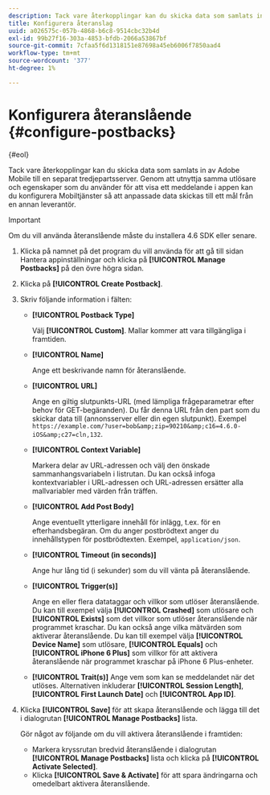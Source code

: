 ```yaml
---
description: Tack vare återkopplingar kan du skicka data som samlats in av Adobe Mobile till en separat tredjepartsserver. Genom att utnyttja samma utlösare och egenskaper som du använder för att visa ett meddelande i appen kan du konfigurera Mobiltjänster så att anpassade data skickas till ett mål från en annan leverantör.
title: Konfigurera återanslag
uuid: a026575c-057b-4868-b6c8-9514cbc32b4d
exl-id: 99b27f16-303a-4853-bfdb-2066a53867bf
source-git-commit: 7cfaa5f6d1318151e87698a45eb6006f7850aad4
workflow-type: tm+mt
source-wordcount: '377'
ht-degree: 1%

---
```


# Konfigurera återanslående {#configure-postbacks}

{#eol}

Tack vare återkopplingar kan du skicka data som samlats in av Adobe Mobile till en separat tredjepartsserver. Genom att utnyttja samma utlösare och egenskaper som du använder för att visa ett meddelande i appen kan du konfigurera Mobiltjänster så att anpassade data skickas till ett mål från en annan leverantör.

>[!IMPORTANT]
>
>Om du vill använda återanslående måste du installera 4.6 SDK eller senare.

1. Klicka på namnet på det program du vill använda för att gå till sidan Hantera appinställningar och klicka på **[!UICONTROL Manage Postbacks]** på den övre högra sidan.
2. Klicka på **[!UICONTROL Create Postback]**.
3. Skriv följande information i fälten:

   * **[!UICONTROL Postback Type]**

      Välj **[!UICONTROL Custom]**. Mallar kommer att vara tillgängliga i framtiden.

   * **[!UICONTROL Name]**

      Ange ett beskrivande namn för återanslående.

   * **[!UICONTROL URL]**

      Ange en giltig slutpunkts-URL (med lämpliga frågeparametrar efter behov för GET-begäranden). Du får denna URL från den part som du skickar data till (annonsserver eller din egen slutpunkt). Exempel `https://example.com/?user=bob&amp;zip=90210&amp;c16=4.6.0-iOS&amp;c27=cln,132`.

   * **[!UICONTROL Context Variable]**

      Markera delar av URL-adressen och välj den önskade sammanhangsvariabeln i listrutan. Du kan också infoga kontextvariabler i URL-adressen och URL-adressen ersätter alla mallvariabler med värden från träffen.

   * **[!UICONTROL Add Post Body]**

      Ange eventuellt ytterligare innehåll för inlägg, t.ex. för en efterhandsbegäran. Om du anger postbrödtext anger du innehållstypen för postbrödtexten. Exempel, `application/json`.

   * **[!UICONTROL Timeout (in seconds)]**

      Ange hur lång tid (i sekunder) som du vill vänta på återanslående.

   * **[!UICONTROL Trigger(s)]**

      Ange en eller flera datataggar och villkor som utlöser återanslående. Du kan till exempel välja **[!UICONTROL Crashed]** som utlösare och **[!UICONTROL Exists]** som det villkor som utlöser återanslående när programmet kraschar. Du kan också ange vilka mätvärden som aktiverar återanslående. Du kan till exempel välja **[!UICONTROL Device Name]** som utlösare, **[!UICONTROL Equals]** och **[!UICONTROL iPhone 6 Plus]** som villkor för att aktivera återanslående när programmet kraschar på iPhone 6 Plus-enheter.

   * **[!UICONTROL Trait(s)]**
   Ange vem som kan se meddelandet när det utlöses. Alternativen inkluderar **[!UICONTROL Session Length]**, **[!UICONTROL First Launch Date]** och **[!UICONTROL App ID]**.

4. Klicka **[!UICONTROL Save]** för att skapa återanslående och lägga till det i dialogrutan **[!UICONTROL Manage Postbacks]** lista.

   Gör något av följande om du vill aktivera återanslående i framtiden:

   * Markera kryssrutan bredvid återanslående i dialogrutan **[!UICONTROL Manage Postbacks]** lista och klicka på **[!UICONTROL Activate Selected]**.
   * Klicka **[!UICONTROL Save & Activate]** för att spara ändringarna och omedelbart aktivera återanslående.
